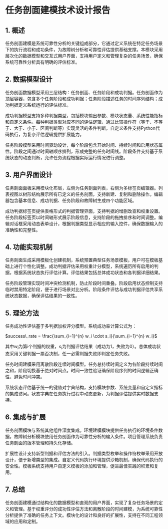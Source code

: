 # 任务剖面建模技术设计报告

## 1. 概述

任务剖面建模是系统可靠性分析的关键组成部分，它通过定义系统在特定任务场景下的执行流程和成功条件，为故障树分析和可靠性评估提供基础支撑。本模块采用层次化的数据模型和交互式用户界面，支持用户定义和管理复杂的任务场景，确保系统可靠性分析具有明确的评估标准。

## 2. 数据模型设计

任务剖面数据模型采用三层结构：任务剖面、任务阶段和成功判据。任务剖面作为顶层容器，包含多个任务阶段和成功判据；任务阶段描述任务的时间序列结构；成功判据定义系统运行的评估标准。

成功判据模型支持多种判据类型，包括模块输出参数、模块状态量、系统性能指标和自定义条件。每种判据类型对应不同的评估逻辑，通过比较操作符（等于、不等于、大于、小于、区间判断等）实现灵活的条件判断。自定义条件支持Python代码执行，为复杂评估逻辑提供扩展能力。

任务阶段模型采用时间驱动设计，每个阶段包含开始时间、持续时间和启用状态属性。阶段之间通过时间轴顺序排列，形成完整的任务时间线。阶段条件支持基于系统状态的动态判断，允许任务流程根据实际运行情况进行调整。

## 3. 用户界面设计

任务剖面面板采用模块化布局，左侧为任务剖面列表，右侧为多标签页编辑器。列表视图以树形结构展示所有已定义的任务剖面，支持新建、复制和删除操作。编辑器包含基本信息、成功判据、任务阶段和故障树生成四个功能区域。

成功判据标签页提供表格形式的判据管理界面，支持判据的增删改查和权重设置。任务阶段标签页以时间轴形式展示阶段信息，支持阶段的拖拽排序和时间调整。编辑对话框采用动态表单设计，根据判据类型显示相应的输入控件，确保数据输入的准确性和完整性。

## 4. 功能实现机制

任务剖面生成采用模板化创建机制，系统预置典型任务场景模板，用户可在模板基础上进行个性化调整。成功判据评估采用权重计分模型，系统遍历所有启用的判据，根据系统状态执行评估计算。评估结果包括总体成功状态和各判据详细结果。

任务阶段管理实现时间冲突检测机制，防止阶段时间重叠。阶段启用状态控制支持临时禁用特定阶段，便于进行场景对比分析。阶段条件评估与成功判据评估共享系统状态数据，确保评估结果的一致性。

## 5. 理论方法

任务成功性评估基于多判据加权评分模型。系统成功率计算公式为：

$success\_rate = \frac{\sum_{i=1}^{n} w_i \cdot s_i}{\sum_{i=1}^{n} w_i}$

其中$w_i$为第i个判据的权重，$s_i$为判据评估结果（成功为1，失败为0）。总体成功状态采用关键判据一票否决制，任一必需判据失败即判定任务失败。

任务时间建模采用离散阶段连续时间模型。任务总持续时间定义为各阶段持续时间之和，阶段切换基于绝对时间点。时间一致性验证确保阶段序列的时间逻辑正确性，避免时间冲突。

系统状态评估基于统一的键值对字典结构，支持模块参数、系统变量和自定义指标的集成访问。状态字典在任务执行过程中动态更新，为判据评估提供实时数据支持。

## 6. 集成与扩展

任务剖面模块与系统其他组件深度集成。环境建模模块提供任务执行的环境条件数据，故障树分析模块使用任务剖面作为可靠性分析的输入条件。项目管理系统负责任务剖面的版本管理和持久化存储。

扩展性设计支持新型判据和评估方法的引入。判据类型枚举和操作符枚举采用开放设计，便于新增类型的集成。自定义代码执行环境提供沙箱机制，确保代码执行的安全性。模板系统支持用户自定义模板的添加和管理，促进最佳实践的积累和复用。

## 7. 总结

任务剖面建模通过结构化的数据模型和直观的用户界面，实现了复杂任务场景的定义和管理。基于权重评分的成功性评估方法和离散阶段的时间建模，为系统可靠性分析提供了准确的任务上下文。模块化的设计和良好的扩展性，支持在不同工程领域的应用和定制。

